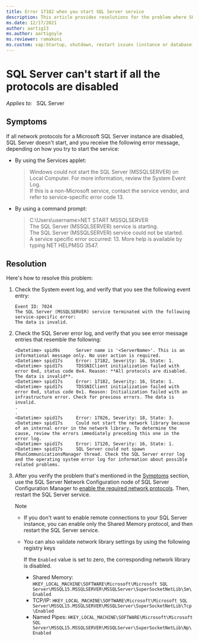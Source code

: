 ```yaml
---
title: Error 17182 when you start SQL Server service
description: This article provides resolutions for the problem where SQL Server fails to start when all the protocols are disabled.
ms.date: 12/17/2021
author: aartig13
ms.author: aartigoyle
ms.reviewer: ramakoni
ms.custom: sap:Startup, shutdown, restart issues (instance or database)
---
```

# SQL Server can't start if all the protocols are disabled

_Applies to:_ &nbsp; SQL Server

## Symptoms

If all network protocols for a Microsoft SQL Server instance are disabled, SQL Server doesn't start, and you receive  the following error message, depending on how you try to start the service:

- By using the Services applet:

  > Windows could not start the SQL Server (MSSQLSERVER) on Local Computer. For more information, review the System Event Log.  
  > If this is a non-Microsoft service, contact the service vendor, and refer to service-specific error code 13.

- By using a command prompt:

  > C:\Users\username>NET START MSSQLSERVER  
  > The SQL Server (MSSQLSERVER) service is starting.  
  > The SQL Server (MSSQLSERVER) service could not be started.  
  > A service specific error occurred: 13.
  > More help is available by typing NET HELPMSG 3547.  

## Resolution

Here's how to resolve this problem:

1. Check the System event log, and verify that you see the following event entry:

    ```output
    Event ID: 7024  
    The SQL Server (MSSQLSERVER) service terminated with the following service-specific error:  
    The data is invalid.  
    ```

2. Check the SQL Server error log, and verify that you see error message entries that resemble the following:

    ```output
    <Datetime> spid9s      Server name is '<ServerName>'. This is an informational message only. No user action is required.  
    <Datetime> spid17s     Error: 17182, Severity: 16, State: 1.  
    <Datetime> spid17s     TDSSNIClient initialization failed with error 0xd, status code 0x4. Reason: **All protocols are disabled. The data is invalid**.  
    <Datetime> spid17s     Error: 17182, Severity: 16, State: 1.  
    <Datetime> spid17s     TDSSNIClient initialization failed with error 0xd, status code 0x1. Reason: Initialization failed with an infrastructure error. Check for previous errors. The data is invalid.  
    .  
    .  
    <Datetime> spid17s     Error: 17826, Severity: 18, State: 3.  
    <Datetime> spid17s     Could not start the network library because of an internal error in the network library. To determine the cause, review the errors immediately preceding this one in the error log.  
    <Datetime> spid17s     Error: 17120, Severity: 16, State: 1.  
    <Datetime> spid17s     SQL Server could not spawn FRunCommunicationsManager thread. Check the SQL Server error log and the operating system error log for information about possible related problems.  
    ```

3. After you verify the problem that's mentioned in the [Symptoms](#symptoms) section, use the SQL Server Network Configuration node of SQL Server Configuration Manager to [enable the required network protocols](/sql/database-engine/configure-windows/enable-or-disable-a-server-network-protocol). Then, restart the SQL Server service.

   > [!NOTE]
   >
   > - If you don't want to enable remote connections to your SQL Server instance, you can enable only the Shared Memory protocol, and then restart the SQL Server service.
   > - You can also validate network library settings by using the following registry keys
   >
   >    If the `Enabled` value is set to zero, the corresponding network library is disabled.
   >
   >     - Shared Memory: `HKEY_LOCAL_MACHINE\SOFTWARE\Microsoft\Microsoft SQL Server\MSSQL15.MSSQLSERVER\MSSQLServer\SuperSocketNetLib\Sm\Enabled`
   >     - TCP/IP: `HKEY_LOCAL_MACHINE\SOFTWARE\Microsoft\Microsoft SQL Server\MSSQL15.MSSQLSERVER\MSSQLServer\SuperSocketNetLib\Tcp\Enabled`
   >     - Named Pipes: `HKEY_LOCAL_MACHINE\SOFTWARE\Microsoft\Microsoft SQL Server\MSSQL15.MSSQLSERVER\MSSQLServer\SuperSocketNetLib\Np\Enabled`

